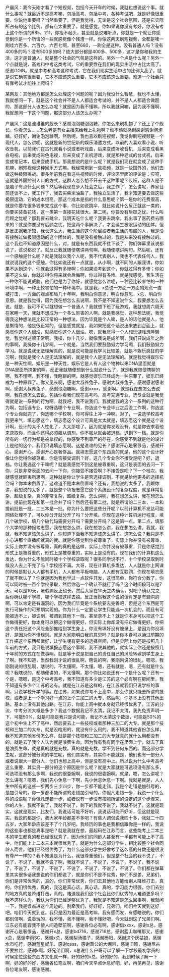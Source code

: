户晨风：我今天刚才看了个短视频，包括今天开车的时候，我就也想说这个事。就什么事呢？就最近不是高考嘛，包括高考、包括中考，各种考试吧，就是好像很重要。你说他重要吗？当然重要了。但是我觉得，无论是这个社会氛围，还是它实际所占有的这个比例，都有点太重要了。就是感觉，你如果说你没有考好，你没有考上这个所谓的985、211，你抬不起头，甚至就是说难听点，你就是一个就让你感觉到你是一个所谓的一些就感觉像个残渣一样。你像这两天刷短视频，全都是哇一刷哇六百多、六百六、六百七啊，甚至680，一刷全是这种。没有普通人吗？没有400多的吗？没有500多的吗？绝大部分都是400多、500多，这才是你和我的生活，这才是普通人。就是整个社会的气氛是这样的。另外一个点是什么呢？另外一个点就是说，高考和中考这类考试，它的重要性在我们的现实生活中占比太高了。感谢GOIN。就是中考和高考这种考试，它在我们现实生活中占的比例太高了。就是说它确实很重要，它本不应该这么重要，它本不应该这么重要。难道一个社会只有靠考试才能往上爬吗？

某网友：其他地方都是怎么处理这个问题的呢？因为我没什么智慧，我也不太懂，我就想问一下。就是这个社会并不是人人都适合考试的，并不是人人都适合做题的，那这部分人该怎么办呢？就是因为我不懂嘛，所以我就问嘛，因为我不懂啊，我就想问一下这个问题，那这部分人该怎么办呢？

户晨风：这是谁谁谁的舰长？感谢泡泡糖泡泡糖，你怎么来刷礼物了？还上了个舰长，你看怎么……怎么老是有女主播来给我上礼物啊？动不动就感谢感谢感谢泡泡糖。好好好，谢谢泡泡糖啊。然后呢，我也喜欢刷短视频，我觉得刷短视频是一个现代人，怎么讲呢，这就是新的世纪新的娱乐消遣方式。以前的人喜欢看小说、听收音机，以前我们在古代就看小说或者听戏曲，后来变成听收音机，后来变成看黑白电视，后来变成彩色电视，后来变成了主机游戏，就是那种老式的台式机，后来变成笔记本，后来变成手机。那我想说的是什么呢？就是我们现在就变成了这种手机嘛，刷短视频这种娱乐方式嘛。我经常刷到一些视频，就是一些国外的，他们去做这种极限挑战。很多年前我在看这些视频的时候，评论区里面的评论是：哎呀，这就是外国控制人口的方式，这群人怎么想不开去干这种事呢？哎呀，这群人是不是脑子有点什么问题？然后等我现在步入社会之后，我工作了，怎么讲呢，养家目前还谈不上，我工作了，我去买柴米油盐了，我独立生活了，我才知道要去做这些极限运动，它的成本很高。那这个成本是指的什么意思呢？第一是你的花费很高，就是你要花很多钱来完成这个事，你比如说跳伞，就比如说什么反正就这一类的，你要买装备花钱，这一类第一直接花钱很大。第二呢，你要没有后顾之忧。什么叫后顾之忧呢？那我要去跳伞，我明天吃什么呢？我要去跳伞，我出事了医药费去哪来的？就是你要没有后顾之忧，把这两个事解决了，才会诞生极限运动的团体。但是反正据我所知，我长这么大，我生活的这个阶层或者我生活的周围的人，我是没有接触过做极限运动的这个团体的，我是没有接触过的，我是从来没有接触过的。这个我也不知道原因是什么，对，就是有东西我就不往下谈了，你们弹幕里该说都说了，该说都说了。就反正我就随便瞎讲两句啊，我随便瞎讲两句。然后呢，还有一个感触是什么呢？就是我就以我个人呢，我不代表别人，我也不代表任何人，我就说说我的这个感触。你比如说还有一点就是，从小啊，就不同的人跟我讲，你如果不达到这个，你就会过得有多惨啊；你如果没考到这个，你就过得有多惨；你如果不这么做，你就过得你将来就会后悔啊，你过得有多惨。就是我感觉，我生活在一种你不能说威胁，他们也是为了你好，就感觉怎么讲呢，一种还比较害怕的一种环境中啊，一种比较害怕的一种环境中。就是我，x总说一方面一方面的观点一直被打击，一方面的观点布局几十年啊，我明白你意思，明白你意思，x总，明白你意思。就是我觉得，因为我在想怎么去说啊，我不是不知道说什么，我要想怎么去说。就是，我可不可以就想做一个普通人？我就想下班了玩游戏，我就想周六周天在家睡一天，我就不想成为一个多么厉害的人啊。就是我感觉，这种想法呢，我觉得我这种想法是比较正常的一种想法，因为毕竟是个人嘛，是人的话他就是人，他是懒惰的，他是很正常的。但是感觉就是，我如果把这个话说出来放到台面上，就感觉你这个人很烂，就感觉你这个人很烂。嗯，就我觉得一个人想玩游戏想睡懒觉，我觉得这很正常啊。我操，你十几岁，就像我说是成年啊，我们只说成年之后的事啊，我操你十几岁啊。一个就是，当然我们要鼓励努力学习啊，我们鼓励努力学习。就是说我无法理解真的，就是说可能是我学习比较差，就是不娱乐疯狂的学习啊，我就是我个人是无法理解的，就是我个人是无法理解的。就是我觉得娱乐它是一种天性啊，娱乐是一种天性，娱乐它是人有人这个物种以来DNA里面就是DNA里面所携带的啊。反正我就随便想到什么就说什么了，就是我就随便瞎聊的啊，我不懂啊，我不懂，我瞎聊的啊。就感觉娱乐已经成为一种原罪了，娱乐已经成为一种原罪了。你又见长啊，感谢大叔养兔子，感谢大叔养兔子，感谢感谢感谢啊，感谢大叔养兔子，感谢泡泡糖啊，感谢xxxx，感谢啊。就是我在想怎么去说啊，我在想怎么去说。包括你看我们现在高考吗，高考完选专业，选专业就是我觉得就是说一系列的行为啊。就我吧，我不说我们，我就是我的这个一系列的这种行为啊，包括选专业，哎呀选哪个专业啊，你选这个专业毕业之后没工作啊，你选这个专业你就完了，你选哪个学校啊，你可得往上冲一冲啊。对了，一说选学校高考我更来气，填志愿这个，填志愿这个设计可真是太太就是，填志愿这个就是这个设计啊，设计的太不人性化了，太太那啥了。因为就是你发现没有，就是你去求着他来录取你，而且你还得必须服从调剂，你不服从就会被退档，退到下一档。就是你所有的一切行为都是被拿捏的，你感受不到尊严的存在，你感受不到就是他的设计上是他的这个，我们只说填志愿啊。这是谁谁的见长？感谢开心是奢侈品，感谢开心，感谢开心，感谢开心是奢侈品。就填志愿这个东西真的就是，他的这个设计好像让你觉得你被尊重，你是否接受调剂？好，这几个专业你不接受是吧？好，退档。你让我选这个干嘛呢？就是我感觉不到这是被尊重啊，这只是表面的去问一下你，只是非常表面的去问一下你，你接受不接受啊？不接受是吧？下一个档次。我就感觉就匪夷所思啊，这种就是你让学生是否选择调剂，不就是给他更多的选择机会吗？你本末倒置了，这难道不是本末倒置吗？还有，我想说的太多了，我跟你讲，我想说的太多了。就是整个填报志愿它这个系统设计的复杂程度，就是非常复杂，超级复杂，真的非常复杂，超级复杂。怎么讲呢，我在想怎么讲，我在想怎么讲。提前批现在和第一批合并了吗？然后还有第二批，就是所谓的二三本，一本和提前批是一批，二三本是一批。你为什么要把这些分开呢？以前计算机不发达可能网络处理不了，可以你分开就分开了吗？分开填。你现在这种计算机运行程度，填几个破学校，填几个破代码需要分开吗？需要分开吗？这是第一点。第二点，填那个大学的那种报考志愿，我在想怎么讲，我在想怎么讲，我在想怎么讲。我就，我就，我不知道该怎么讲了，你知道下面我不知道该怎么讲了，这怎么说？我只是不小心进那个直播间就真的就。就是你感觉到你被尊重了，实际上你并没有被尊重，实际上你并没有被尊重，真的真的是这样，实际上你并没有被尊重，只是你感觉到形式上是被尊重的，形式上是被尊重的，实际上是没有的。现在我们的计算机这么发达，你为什么不能同时被十个学校录取呢？很多同学说不行，十个学校录取到时候没人去上不完了吗？学校招不满。大哥，现在计算机多发达，人人就是你上网课的时候是默认人人都有手机，人人都有平板电脑，人人都有互联网，你现在填志愿了就不默认了？你就是因为我也学过一点软件开发，这很简单，你符合分数了，你可以同时被一百个学校录取，然后你选一个确认不就行了吗？这个时间段可以是7天，可以是10天，暑假嘛反正也长，然后大家在10天之内确认，对吧？确认完之后你确认哪个学校，哪个学校这样去招。反正当然我这个说的话肯定是有漏洞的啊，可以肯定是有漏洞的，因为我们毕竟是个系统要去完善吧，但是这个东西是可执行可操作的可预期实现的。你为什么一定要让学生只能选一次机会的，而且有可能被选不上，被调剂，被调到其他下一档，甚至录不上？就是你本身可以把这个工作做得更好，你本身可以把这个做得更好，但实际上你却没有把它做得更好。你把这个责任把这个风险全部推给到学生身上，你没有填好没有被录上，是因为你没填好，是因为你不懂规则。就是大家能明白我的意思吗？就是你本身可以通过前期的工作把这个东西都做好，让学生呢有更多的选择空间，但是实际上你还是按照几十年前的方式，我只是说填报志愿这个事啊，我不说其他的，就实际上你还是按照几十年前的方式在在做事啊，就是等于说是把自己的责任自己的风险转嫁到学生身上了啊。我不知道，当然我刚才说的很乱啊，瞎说的啊，我刚刚说的很乱，嗯嗯，我刚刚说的很乱啊，瞎说的，不太懂啊，不太懂。嗯，还有就是，嗯，还有就是什么呢？我瞎说的，都随便讲的，不太懂啊。那个你比如说还有一个是什么呢？还有一个是，嗯嗯，是这个中考高考，我不知道有多少是江苏的这个必有啊在房间里，我不知道有多少个江苏的必有。就是在江苏是这样的，在江苏就我们只说学校的事啊，只说学校升学的事。在江苏，如果说你考不上高中，那么你就只能去所谓的技校，或者是上一个学习好一点的上个三加二的大专，然后呢，你基本上没有其他出路，基本上没有其他出路。在江苏，你能上高中就本身就已经很优秀了。江苏的分流，中考分流大概是多少？我这个数据我记不太清，我记不太清，我先免责声明一下，可能50%，就是可能是我只是说可能，我记不太清这个数据，可能是50%的这个初中生上不了高中，然后要去上一些技校或者那种三加二的大专。就是那个技校和三加二的大专，就是没啥用的，就没有什么用的。我不知道其他省份怎么样，我不知道其他省份怎么样，就是那个技校和三加二的大专就真的就什么用都没有的，就是去了我个人认为就是浪费生命。因为我有我有同学在里面上学，就去了真是浪费生命，就是真的就是充数，真的就是充数，学不到任何东西的。而这部分学生呢，这部分被分流的学生呢，他们其实有，其实你不能就是，他们也有一部分人或者说很大一部分人，他们也想上高中，但是没有高中上。所以说为什么中考高考这么重要，其实另一部分的这个原因是什么呢？就是大家就是可选项没有那么多，可选项没有那么多啊，我说的很委婉啊，我说的很委婉啊。就是，嗯，怎么讲呢？怎么讲呢？嗯嗯，我们先小休息一下啊，先小休息休息一下啊。我就是就是，人人生中所有的这些一步两步三步四步，你一步都不能走错，我是个走错是加引号的，是加引号的，你一步都不能所谓的走错加引号的。你但凡走错一步，我说一个什么样的成语呢？你但凡走错一步，或者说有一步没有按照所谓的设定的这个步骤来，你的人生，我就不说了，我就不说了，剩下的我就不说了，我就不说了。这就是现实，这就是现实，比友们，我说话可能不好听，我说话可能不好听，但这就是现实。我说的都是你，我大家年龄都差不多吧？有些人调侃说我四十多，我就二十四五岁，大家年龄应该差不了个几岁吧。我经历的事也是我相信跟你是一样的，我说的这些事也都是真事是吧？就是我就在想，最起码在江苏而言，这些能考上二本三本的学生都真的都已经很优秀了，因为他们的同龄人甚至有一半都有可能上不了高中，他们能上上二本三本就很优秀了。就是为什么这部分学生，相比较整个社会同龄人而言，他们已经很优秀了，为什么这部分学生好像考了这么高的分数还是很没有尊严一样的？我不知道是为什么，我很尊重他们，但是整个社会的我不说了，不说了，不说了，我就不说了啊，我就不说了，不说了，不说了，不说了，我不说了，不说了，不说了，不说了，不说了，不说了，不说了，不说了。你们都在弹幕里其实很多话我想说的你们都说了，就是你们不是不优秀，你们不是差，兄弟们，你们是非常优秀的，真的，你们非常优秀，你们去其他地方能给别人降维打击，真的，你们很优秀，真的，我这是真心话，真心话，真的，学习能力很强，你们去别的地方真的是降维打击，真的。难道是我们这个社会比你们优秀的人难道更多吗？我不这样认为，我认为你们已经足够优秀了。我就是不知道是怎么回事啊，我就问一下，我是误点进这个周边的。别牵我们，好好好，兄弟们，咱们今天就到这好吧，咱们今天就到这。我只是因为最近是高考嘛，我有感而发，有感瞎说的，你们都别信啊，说着玩的，我不懂，我不懂啊，我不懂好吧，今天就到这了兄弟们啊。江东必有能容我不使人间造孽前啊，感谢各位必有啊，感谢借xxxx，感谢x总，感谢开心是奢侈品，感谢开x总，感谢bd716，感谢716总，感谢蓝山咖啡那又，感谢x总，感谢李雨SC，感谢x总，感谢梨汤橘子，感谢杨阳，感谢这个灰姑娘，感谢水市吃行，感谢蓝星娱乐，感谢qsss，感谢萧公的大绷带，感谢旧颖，感谢尼古不要拉丝，感谢k啊。好兄弟们啊，x总说什么户哥可以了解一下学校最初学员的时候定位这些东西方文化就一样，好的好的x总，好的好的，我到时候了解一下啊，好的好的好，感谢各位笔友啊，咱们今天早点休息好吧，好，再见再见，感谢各位笔友啊，感谢感谢。